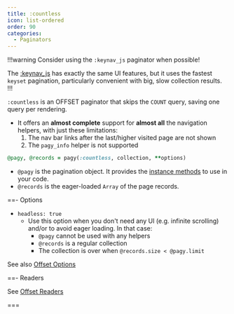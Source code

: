 ```yaml
---
title: :countless
icon: list-ordered
order: 90
categories:
  - Paginators
---
```


!!!warning Consider using the `:keynav_js` paginator when possible!

The [:keynav_js](paginator/keynav.md) has exactly the same UI features, but it uses the fastest `keyset` pagination, particularly convenient with big, slow collection results. 
!!!

`:countless` is an OFFSET paginator that skips the `COUNT` query, saving one query per rendering.

- It offers an **almost complete** support for **almost all** the navigation helpers, with just these limitations:
  1. The nav bar links after the last/higher visited page are not shown
  2. The `pagy_info` helper is not supported

```ruby Controller 
@pagy, @records = pagy(:countless, collection, **options)
```

- `@pagy` is the pagination object. It provides the [instance methods](../instance#instance-methods) to use in your code.
- `@records` is the eager-loaded `Array` of the page records.

==- Options

- `headless: true`
  - Use this option when you don't need any UI (e.g. infinite scrolling) and/or to avoid eager loading. In that case:
    - `@pagy` cannot be used with any helpers
    - `@records` is a regular collection
    - The collection is over when `@records.size < @pagy.limit`

See also [Offset Options](offset.md#options)

==- Readers

See [Offset Readers](offset.md#readers)

===
